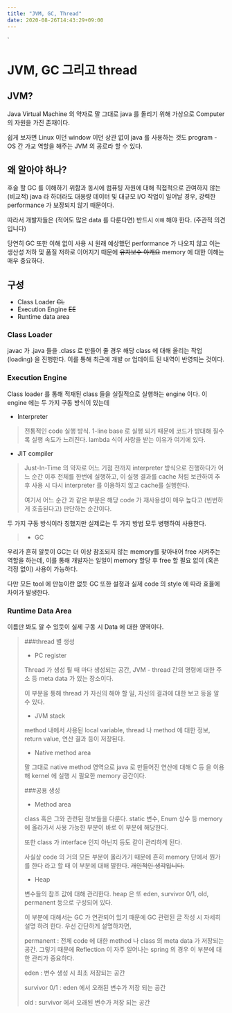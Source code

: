 ```yaml
---
title: "JVM, GC, Thread"
date: 2020-08-26T14:43:29+09:00
---
```

`
# JVM, GC 그리고 thread

## JVM?
Java Virtual Machine 의 약자로 말 그대로 java 를 돌리기 위해 가상으로 Computer 의 자원을 가진
존재이다.

쉽게 보자면 Linux 이던 window 이던 상관 없이 java 를 사용하는 것도 program - OS 간 가교 역할을 해주는 JVM 의 공로라 할 수 있다.

## 왜 알아야 하나? 
후술 할 GC 를 이해하기 위함과 동시에 컴퓨팅 자원에 대해 직접적으로 관여하지 않는 (비교적) java 라 하더라도 대용량 데이터 및 대규모 I/O 작업이 일어날 경우, 
강력한 performance 가 보장되지 않기 때문이다.

따라서 개발자들은 (적어도 많은 data 를 다룬다면) 반드시 `이해` 해야 한다. (주관적 의견입니다)

당연히 GC 또한 이해 없이 사용 시 원래 예상했던 performance 가 나오지 않고 이는 생산성 저하 및 품질 저하로 이어지기 때문에 ~~유지보수 야캐요~~ memory 에 대한 이해는 매우 중요하다.

## 구성

- Class Loader ~~CL~~
- Execution Engine ~~EE~~
- Runtime data area

### Class Loader

javac 가 .java 들을 .class 로 만들어 줄 경우 해당 class 에 대해 올리는 작업(loading) 을 진행한다.
이를 통해 최근에 개발 or 업데이트 된 내역이 반영되는 것이다.

### Execution Engine

Class loader 를 통해 적재된 class 들을 실질적으로 실행하는 engine 이다. 이 engine 에는 두 가지 구동 방식이 있는데

- Interpreter
> 
> 전통적인 code 실행 방식. 1-line base 로 실행 되기 때문에 코드가 방대해 질수록 실행 속도가 느려진다. lambda 식이 사랑을 받는 이유가 여기에 있다.
>

- JIT compiler
> 
>Just-In-Time 의 약자로 어느 기점 전까지 interpreter 방식으로 진행하다가 어느 순간 이후 전체를 한번에 실행하고, 이 실행 결과를 cache 처럼 보관하여
>추후 사용 시 다시 interpreter 를 이용하지 않고 cache를 실행한다.
>
>여기서 어느 순간 과 같은 부분은 해당 code 가 재사용성이 매우 높다고 (빈번하게 호출된다고) 판단하는 순간이다.
>

두 가지 구동 방식이라 칭했지만 실제로는 두 가지 방법 모두 병행하여 사용한다.

>- GC

우리가 흔히 알듯이 GC는 더 이상 참조되지 않는 memory를 찾아내어 free 시켜주는 역할을 하는데, 이를 통해 개발자는 일일이 memory 할당 후 free 할 필요 없이 
(혹은 걱정 없이) 사용이 가능하다.

다만 모든 tool 에 만능이란 없듯 GC 또한 설정과 실제 code 의 style 에 따라 효율에 차이가 발생한다.

### Runtime Data Area

이름만 봐도 알 수 있듯이 실제 구동 시 Data 에 대한 영역이다.

> ###thread 별 생성
>
>- PC register
>
>Thread 가 생성 될 때 마다 생성되는 공간, JVM - thread 간의 명령에 대한 주소 등 meta data 가 있는 장소이다.
>
>이 부분을 통해 thread 가 자신의 해야 할 일, 자신의 결과에 대한 보고 등을 알 수 있다. 
>
>- JVM stack
>
>method 내에서 사용된 local variable, thread 나 method 에 대한 정보, return value, 연산 결과 등이 저장된다. 
>
>- Native method area
>
>말 그대로 native method 영역으로 java 로 만들어진 연산에 대해 C 등 을 이용해 kernel 에 실행 시 필요한 memory 공간이다.
>
> ###공용 생성
>
>- Method area
>
>class 혹은 그와 관련된 정보들을 다룬다. static 변수, Enum 상수 등 memory 에 올라가서 사용 가능한 부분이 바로 이 부분에 해당한다.
>
>또한 class 가 interface 인지 아닌지 등도 같이 관리하게 된다.
>
>사실상 code 의 거의 모든 부분이 올라가기 때문에 흔히 memory 단에서 뭔가를 한다 라고 할 때 이 부분에 대해 말한다.
>~~개인적인 생각입니다.~~
>
>- Heap
>
>변수들의 참조 값에 대해 관리한다. heap 은 또 eden, survivor 0/1, old, permanent 등으로 구성되어 있다.
>
>이 부분에 대해서는 GC 가 연관되어 있기 때문에 GC 관련된 글 작성 시 자세히 설명 하려 한다. 우선 간단하게 설명하자면,
>
>permanent : 전체 code 에 대한 method 나 class 의 meta data 가 저장되는 공간. 
>그렇기 때문에 Reflection 이 자주 일어나는 spring 의 경우 이 부분에 대한 관리가 중요하다.
>
>eden : 변수 생성 시 최초 저장되는 공간
>
>survivor 0/1 : eden 에서 오래된 변수가 저장 되는 공간
>
>old : survivor 에서 오래된 변수가 저장 되는 공간
>
